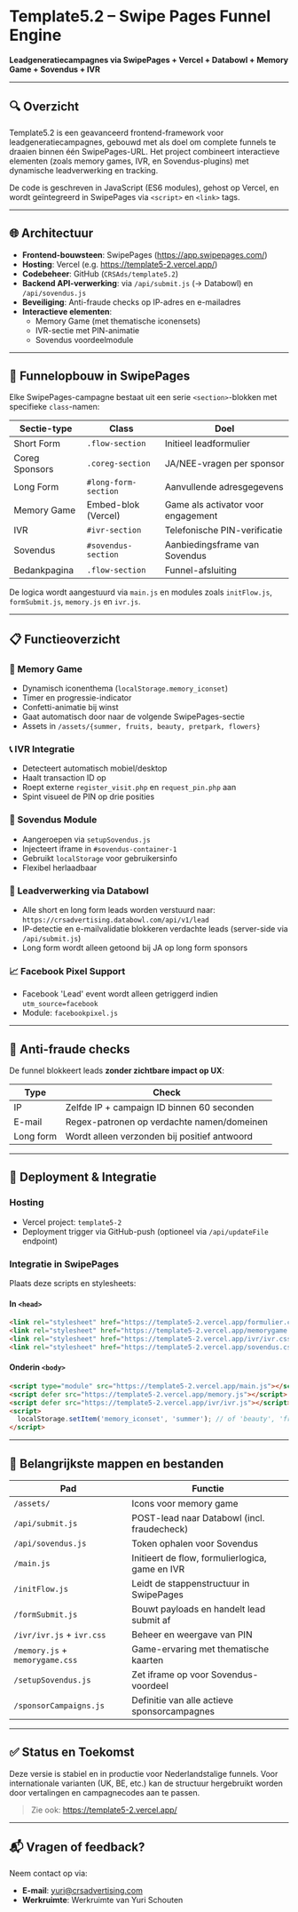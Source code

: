 # Template5.2 – Swipe Pages Funnel Engine

**Leadgeneratiecampagnes via SwipePages + Vercel + Databowl + Memory Game + Sovendus + IVR**

---

## 🔍 Overzicht

Template5.2 is een geavanceerd frontend-framework voor leadgeneratiecampagnes, gebouwd met als doel om complete funnels te draaien binnen één SwipePages-URL. Het project combineert interactieve elementen (zoals memory games, IVR, en Sovendus-plugins) met dynamische leadverwerking en tracking.

De code is geschreven in JavaScript (ES6 modules), gehost op Vercel, en wordt geïntegreerd in SwipePages via `<script>` en `<link>` tags.

---

## 🌐 Architectuur

- **Frontend-bouwsteen**: SwipePages (https://app.swipepages.com/)
- **Hosting**: Vercel (e.g. https://template5-2.vercel.app/)
- **Codebeheer**: GitHub (`CRSAds/template5.2`)
- **Backend API-verwerking**: via `/api/submit.js` (→ Databowl) en `/api/sovendus.js`
- **Beveiliging**: Anti-fraude checks op IP-adres en e-mailadres
- **Interactieve elementen**:
  - Memory Game (met thematische iconensets)
  - IVR-sectie met PIN-animatie
  - Sovendus voordeelmodule

---

## 🧩 Funnelopbouw in SwipePages

Elke SwipePages-campagne bestaat uit een serie `<section>`-blokken met specifieke `class`-namen:

| Sectie-type         | Class              | Doel |
|---------------------|--------------------|------|
| Short Form          | `.flow-section`    | Initieel leadformulier |
| Coreg Sponsors      | `.coreg-section`   | JA/NEE-vragen per sponsor |
| Long Form           | `#long-form-section` | Aanvullende adresgegevens |
| Memory Game         | Embed-blok (Vercel) | Game als activator voor engagement |
| IVR                 | `#ivr-section`     | Telefonische PIN-verificatie |
| Sovendus            | `#sovendus-section`| Aanbiedingsframe van Sovendus |
| Bedankpagina        | `.flow-section`    | Funnel-afsluiting |

De logica wordt aangestuurd via `main.js` en modules zoals `initFlow.js`, `formSubmit.js`, `memory.js` en `ivr.js`.

---

## 📋 Functieoverzicht

### 🧠 Memory Game

- Dynamisch iconenthema (`localStorage.memory_iconset`)
- Timer en progressie-indicator
- Confetti-animatie bij winst
- Gaat automatisch door naar de volgende SwipePages-sectie
- Assets in `/assets/{summer, fruits, beauty, pretpark, flowers}`

### 📞 IVR Integratie

- Detecteert automatisch mobiel/desktop
- Haalt transaction ID op
- Roept externe `register_visit.php` en `request_pin.php` aan
- Spint visueel de PIN op drie posities

### 🎁 Sovendus Module

- Aangeroepen via `setupSovendus.js`
- Injecteert iframe in `#sovendus-container-1`
- Gebruikt `localStorage` voor gebruikersinfo
- Flexibel herlaadbaar

### 🧾 Leadverwerking via Databowl

- Alle short en long form leads worden verstuurd naar:  
  `https://crsadvertising.databowl.com/api/v1/lead`
- IP-detectie en e-mailvalidatie blokkeren verdachte leads (server-side via `/api/submit.js`)
- Long form wordt alleen getoond bij JA op long form sponsors

### 📈 Facebook Pixel Support

- Facebook 'Lead' event wordt alleen getriggerd indien `utm_source=facebook`
- Module: `facebookpixel.js`

---

## 🧪 Anti-fraude checks

De funnel blokkeert leads **zonder zichtbare impact op UX**:

| Type | Check |
|------|-------|
| IP   | Zelfde IP + campaign ID binnen 60 seconden |
| E-mail | Regex-patronen op verdachte namen/domeinen |
| Long form | Wordt alleen verzonden bij positief antwoord |

---

## 🔧 Deployment & Integratie

### Hosting
- Vercel project: `template5-2`
- Deployment trigger via GitHub-push (optioneel via `/api/updateFile` endpoint)

### Integratie in SwipePages
Plaats deze scripts en stylesheets:

#### In `<head>`
```html
<link rel="stylesheet" href="https://template5-2.vercel.app/formulier.css">
<link rel="stylesheet" href="https://template5-2.vercel.app/memorygame.css">
<link rel="stylesheet" href="https://template5-2.vercel.app/ivr/ivr.css">
<link rel="stylesheet" href="https://template5-2.vercel.app/sovendus.css">
```

#### Onderin `<body>`
```html
<script type="module" src="https://template5-2.vercel.app/main.js"></script>
<script defer src="https://template5-2.vercel.app/memory.js"></script>
<script defer src="https://template5-2.vercel.app/ivr/ivr.js"></script>
<script>
  localStorage.setItem('memory_iconset', 'summer'); // of 'beauty', 'fruits', etc.
</script>
```

---

## 📂 Belangrijkste mappen en bestanden

| Pad                        | Functie |
|----------------------------|---------|
| `/assets/`                 | Icons voor memory game |
| `/api/submit.js`           | POST-lead naar Databowl (incl. fraudecheck) |
| `/api/sovendus.js`         | Token ophalen voor Sovendus |
| `/main.js`                 | Initieert de flow, formulierlogica, game en IVR |
| `/initFlow.js`             | Leidt de stappenstructuur in SwipePages |
| `/formSubmit.js`           | Bouwt payloads en handelt lead submit af |
| `/ivr/ivr.js` + `ivr.css`  | Beheer en weergave van PIN |
| `/memory.js` + `memorygame.css` | Game-ervaring met thematische kaarten |
| `/setupSovendus.js`        | Zet iframe op voor Sovendus-voordeel |
| `/sponsorCampaigns.js`     | Definitie van alle actieve sponsorcampagnes |

---

## ✅ Status en Toekomst

Deze versie is stabiel en in productie voor Nederlandstalige funnels. Voor internationale varianten (UK, BE, etc.) kan de structuur hergebruikt worden door vertalingen en campagnecodes aan te passen.

> Zie ook: https://template5-2.vercel.app/

---

## 📬 Vragen of feedback?

Neem contact op via:
- **E-mail**: yuri@crsadvertising.com
- **Werkruimte**: Werkruimte van Yuri Schouten

